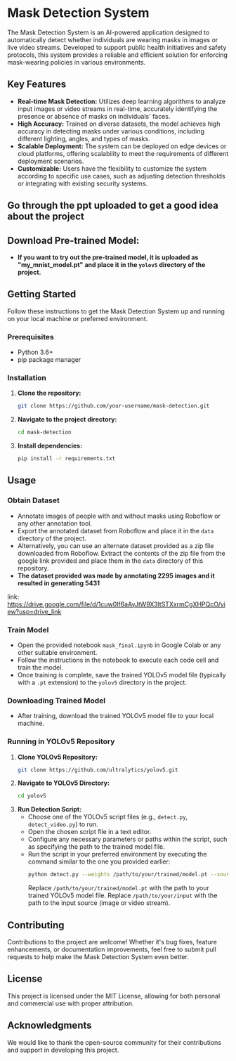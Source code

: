 # Mask Detection System

The Mask Detection System is an AI-powered application designed to automatically detect whether individuals are wearing masks in images or live video streams. Developed to support public health initiatives and safety protocols, this system provides a reliable and efficient solution for enforcing mask-wearing policies in various environments.

## Key Features

- **Real-time Mask Detection:** Utilizes deep learning algorithms to analyze input images or video streams in real-time, accurately identifying the presence or absence of masks on individuals' faces.
- **High Accuracy:** Trained on diverse datasets, the model achieves high accuracy in detecting masks under various conditions, including different lighting, angles, and types of masks.
- **Scalable Deployment:** The system can be deployed on edge devices or cloud platforms, offering scalability to meet the requirements of different deployment scenarios.
- **Customizable:** Users have the flexibility to customize the system according to specific use cases, such as adjusting detection thresholds or integrating with existing security systems.

## Go through the ppt uploaded to get a good idea about the project

## Download Pre-trained Model:
- **If you want to try out the pre-trained model, it is uploaded as "my_mnist_model.pt" and place it in the `yolov5` directory of the project.**


## Getting Started

Follow these instructions to get the Mask Detection System up and running on your local machine or preferred environment.

### Prerequisites

- Python 3.6+
- pip package manager

### Installation

1. **Clone the repository:**
    ```bash
    git clone https://github.com/your-username/mask-detection.git
    ```
2. **Navigate to the project directory:**
    ```bash
    cd mask-detection
    ```
3. **Install dependencies:**
    ```bash
    pip install -r requirements.txt
    ```

## Usage

### Obtain Dataset

- Annotate images of people with and without masks using Roboflow or any other annotation tool.
- Export the annotated dataset from Roboflow and place it in the `data` directory of the project.
- Alternatively, you can use an alternate dataset provided as a zip file downloaded from Roboflow. Extract the contents of the zip file from the google link provided and place them in the `data` directory of this repository.
- **The dataset provided was made by annotating 2295 images and it resulted in generating 5431**

link: https://drive.google.com/file/d/1cuw0If6aAyJtW9X3ltSTXxrmCgXHPQcO/view?usp=drive_link

### Train Model

- Open the provided notebook `mask_final.ipynb` in Google Colab or any other suitable environment.
- Follow the instructions in the notebook to execute each code cell and train the model.
- Once training is complete, save the trained YOLOv5 model file (typically with a `.pt` extension) to the `yolov5` directory in the project.

### Downloading Trained Model

- After training, download the trained YOLOv5 model file to your local machine.

### Running in YOLOv5 Repository

1. **Clone YOLOv5 Repository:**
    ```bash
    git clone https://github.com/ultralytics/yolov5.git
    ```
2. **Navigate to YOLOv5 Directory:**
    ```bash
    cd yolov5
    ```
3. **Run Detection Script:**
    - Choose one of the YOLOv5 script files (e.g., `detect.py`, `detect_video.py`) to run.
    - Open the chosen script file in a text editor.
    - Configure any necessary parameters or paths within the script, such as specifying the path to the trained model file.
    - Run the script in your preferred environment by executing the command similar to the one you provided earlier:
        ```bash
        python detect.py --weights /path/to/your/trained/model.pt --source /path/to/your/input
        ```
        Replace `/path/to/your/trained/model.pt` with the path to your trained YOLOv5 model file.
        Replace `/path/to/your/input` with the path to the input source (image or video stream).

## Contributing

Contributions to the project are welcome! Whether it's bug fixes, feature enhancements, or documentation improvements, feel free to submit pull requests to help make the Mask Detection System even better.

## License

This project is licensed under the MIT License, allowing for both personal and commercial use with proper attribution.

## Acknowledgments

We would like to thank the open-source community for their contributions and support in developing this project.


